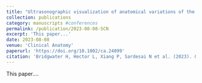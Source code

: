 ```yaml
---
title: "Ultrasonographic visualization of anatomical variations of the supraclavicular nerves"
collection: publications
category: manuscripts #conferences
permalink: /publication/2023-08-08-SCN
excerpt: 'This paper...'
date: 2023-08-08
venue: 'Clinical Anatomy'
paperurl: 'https://doi.org/10.1002/ca.24099'
citation: 'Bridgwater H, Hector L, Xiang P, Sardesai N et al. (2023). &quot;Ultrasonographic visualization of anatomical variations of the supraclavicular nerves.&quot; <i>Clinical Anatomy</i>. 37(8).'
---
```


This paper....
